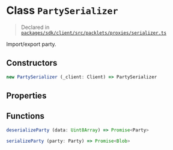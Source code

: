 # Class `PartySerializer`
> Declared in [`packages/sdk/client/src/packlets/proxies/serializer.ts`]()

Import/export party.

## Constructors
```ts
new PartySerializer (_client: Client) => PartySerializer
```

## Properties


## Functions
```ts
deserializeParty (data: Uint8Array) => Promise<Party>
```
```ts
serializeParty (party: Party) => Promise<Blob>
```